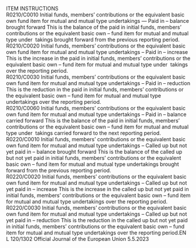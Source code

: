  
ITEM  INSTRUCTIONS  
R0210/C0010  Initial funds, members’ 
contributions or the equivalent 
basic own fund item for mutual 
and mutual type undertakings — 
Paid in – balance brought forward  This is the balance of the paid in initial funds, members’ contributions or 
the equivalent basic own – fund item for mutual and mutual type under ­
takings brought forward from the previous reporting period.  
R0210/C0020  Initial funds, members’ 
contributions or the equivalent 
basic own fund item for mutual 
and mutual type undertakings – 
Paid in – increase  This is the increase in the paid in initial funds, members’ contributions or 
the equivalent basic own – fund item for mutual and mutual type under ­
takings over the reporting period.  
R0210/C0030  Initial funds, members’ 
contributions or the equivalent 
basic own fund item for mutual 
and mutual type undertakings – 
Paid in – reduction  This is the reduction in the paid in initial funds, members’ contributions 
or the equivalent basic own – fund item for mutual and mutual type 
undertakings over the reporting period.  
R0210/C0060  Initial funds, members’ 
contributions or the equivalent 
basic own fund item for mutual 
and mutual type undertakings – 
Paid in – balance carried forward  This is the balance of the paid in initial funds, members’ contributions or 
the equivalent basic own – fund item for mutual and mutual type under ­
takings carried forward to the next reporting period.  
R0220/C0010  Initial funds, members’ 
contributions or the equivalent 
basic own fund item for mutual 
and mutual type undertakings – 
Called up but not yet paid in – 
balance brought forward  This is the balance of the called up but not yet paid in initial funds, 
members’ contributions or the equivalent basic own – fund item for 
mutual and mutual type undertakings brought forward from the 
previous reporting period.  
R0220/C0020  Initial funds, members’ 
contributions or the equivalent 
basic own fund item for mutual 
and mutual type undertakings – 
Called up but not yet paid in – 
increase  This is the increase in the called up but not yet paid in initial funds, 
members’ contributions or the equivalent basic own – fund item for 
mutual and mutual type undertakings over the reporting period.  
R0220/C0030  Initial funds, members’ 
contributions or the equivalent 
basic own fund item for mutual 
and mutual type undertakings – 
Called up but not yet paid in – 
reduction  This is the reduction in the called up but not yet paid in initial funds, 
members’ contributions or the equivalent basic own – fund item for 
mutual and mutual type undertakings over the reporting period.EN  L 120/1302 Official Journal of the European Union 5.5.2023